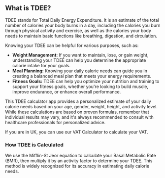 What is TDEE?
-------------

TDEE stands for Total Daily Energy Expenditure. It is an estimate of the total number of calories your body burns in a day, including the calories you burn through physical activity and exercise, as well as the calories your body needs to maintain basic functions like breathing, digestion, and circulation.

Knowing your TDEE can be helpful for various purposes, such as:

*   **Weight Management:** If you want to maintain, lose, or gain weight, understanding your TDEE can help you determine the appropriate calorie intake for your goals.
*   **Meal Planning:** Knowing your daily calorie needs can guide you in creating a balanced meal plan that meets your energy requirements.
*   **Fitness Goals:** TDEE can help you optimize your nutrition and training to support your fitness goals, whether you're looking to build muscle, improve endurance, or enhance overall performance.

This TDEE calculator app provides a personalized estimate of your daily calorie needs based on your age, gender, weight, height, and activity level. While these calculations are based on proven formulas, remember that individual results may vary, and it's always recommended to consult with healthcare professionals for personalized advice.

If you are in UK, you can use our VAT Calculator to calculate your VAT.

### How TDEE is Calculated

We use the Mifflin-St Jeor equation to calculate your Basal Metabolic Rate (BMR), then multiply it by an activity factor to determine your TDEE. This method is widely recognized for its accuracy in estimating daily calorie needs.
